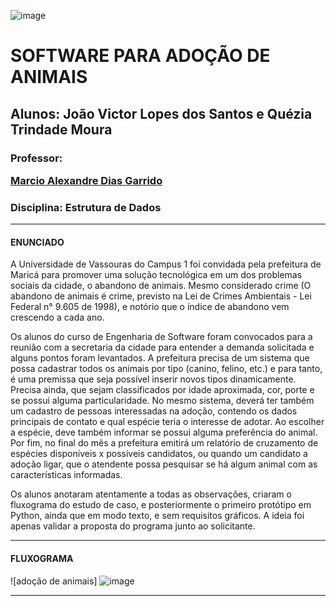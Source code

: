 ![image](https://github.com/Quezia-Moura/P2-Estrutura-de-Dados/assets/102929131/145be61a-2121-45f3-ba86-b1c9efa86c68)


<h1>SOFTWARE PARA ADOÇÃO DE ANIMAIS</h1>
<h2>Alunos: João Victor Lopes dos Santos e Quézia Trindade Moura</h2>
<h3>Professor: 

[Marcio Alexandre Dias Garrido][identificador]

[identificador]: https://github.com/marciogarridoLaCop</h3>
<h3>Disciplina: Estrutura de Dados</h3>
<hr>

<h4>ENUNCIADO</h4>

  A Universidade de Vassouras do Campus 1 foi convidada pela prefeitura de Maricá para promover uma solução tecnológica em um dos problemas sociais da cidade, o abandono de animais. Mesmo considerado crime (O abandono de animais é crime, previsto na Lei de Crimes Ambientais - Lei Federal n° 9.605 de 1998), e notório que o índice de abandono vem crescendo a cada ano.
  
  Os alunos do curso de Engenharia de Software foram convocados para a reunião com a secretaria da cidade para entender a demanda solicitada e alguns pontos foram levantados. A prefeitura precisa de um sistema que possa cadastrar todos os animais por tipo (canino, felino, etc.) e para tanto, é uma premissa que seja possível inserir novos tipos dinamicamente. Precisa ainda, que sejam classificados por idade aproximada, cor, porte e se possui alguma particularidade. No mesmo sistema, deverá ter também um cadastro de
pessoas interessadas na adoção, contendo os dados principais de contato e qual espécie teria o interesse de adotar. Ao escolher a espécie, deve também informar se possui alguma preferência do animal. Por fim, no final do mês a prefeitura emitirá um relatório de cruzamento de espécies disponíveis x possíveis candidatos, ou quando um candidato a adoção ligar, que o atendente possa pesquisar se há algum animal com as características informadas.

  Os alunos anotaram atentamente a todas as observações, criaram o fluxograma do estudo de caso, e posteriormente o primeiro protótipo em Python, ainda que em modo texto, e sem requisitos gráficos. A ideia foi apenas validar a proposta do programa junto ao solicitante.
<hr>

<h4>FLUXOGRAMA</h4>

![adoção de animais] ![image](https://github.com/Quezia-Moura/P2-Estrutura-de-Dados/assets/133873524/c26cd1cf-1ae9-46e7-addc-c5b1e6187e8b)



<hr>
